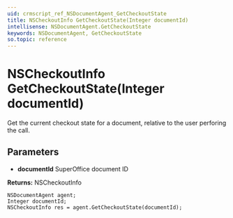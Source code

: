 ```yaml
---
uid: crmscript_ref_NSDocumentAgent_GetCheckoutState
title: NSCheckoutInfo GetCheckoutState(Integer documentId)
intellisense: NSDocumentAgent.GetCheckoutState
keywords: NSDocumentAgent, GetCheckoutState
so.topic: reference
---
```


# NSCheckoutInfo GetCheckoutState(Integer documentId)

Get the current checkout state for a document, relative to the user perforing the call.

## Parameters

* **documentId** SuperOffice document ID

**Returns:** NSCheckoutInfo

```crmscript
NSDocumentAgent agent;
Integer documentId;
NSCheckoutInfo res = agent.GetCheckoutState(documentId);
```

